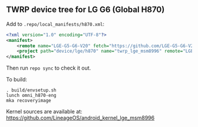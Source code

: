 ## TWRP device tree for LG G6 (Global H870)

Add to `.repo/local_manifests/h870.xml`:

```xml
<?xml version="1.0" encoding="UTF-8"?>
<manifest>
	<remote name="LGE-G5-G6-V20" fetch="https://github.com/LGE-G5-G6-V20"/>
	<project path="device/lge/h870" name="twrp_lge_msm8996" remote="LGE-G5-G6-V20" revision="g6/h870" />
</manifest>
```

Then run `repo sync` to check it out.

To build:

```
. build/envsetup.sh
lunch omni_h870-eng
mka recoveryimage
```

Kernel sources are available at: https://github.com/LineageOS/android_kernel_lge_msm8996
